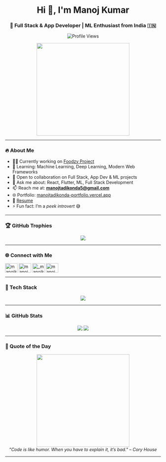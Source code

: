 <h1 align="center">Hi 👋, I'm Manoj Kumar</h1>
<h3 align="center">🚀 Full Stack & App Developer | ML Enthusiast from India 🇮🇳</h3>

<p align="center">
  <img src="https://komarev.com/ghpvc/?username=manojkumartadikonda&label=Profile%20views&color=0e75b6&style=flat" alt="Profile Views" />
</p>

<p align="center">
  <img src="https://media.giphy.com/media/qgQUggAC3Pfv687qPC/giphy.gif" width="300" />
</p>

---

### 🔥 About Me
- 🧑‍💻 Currently working on [Foodzy Project](https://github.com/sravyach-08/foodzy1.git)
- 🌱 Learning: Machine Learning, Deep Learning, Modern Web Frameworks
- 🤝 Open to collaboration on Full Stack, App Dev & ML projects
- 💬 Ask me about: React, Flutter, ML, Full Stack Development
- 📫 Reach me at: **manojtadikonda5@gmail.com**
- 🌐 Portfolio: [manojtadikonda-portfolio.vercel.app](https://manojtadikonda-portfolio.vercel.app/)
- 📄 [Resume](https://drive.google.com/file/d/1meA7ZuK3po2u_IY5_8-zhi3hvDm267oy/view?usp=drivesdk)
- ⚡ Fun fact: I’m a *peek introvert* 😅

---

### 🏆 GitHub Trophies
<p align="center">
  <img src="https://github-profile-trophy.vercel.app/?username=manojkumartadikonda&theme=algolia" />
</p>

---

### 🌐 Connect with Me
<p align="left">
  <a href="https://twitter.com/manojkumar38519" target="blank"><img align="center" src="https://raw.githubusercontent.com/rahuldkjain/github-profile-readme-generator/master/src/images/icons/Social/twitter.svg" alt="manojkumar38519" height="30" width="40" /></a>
  <a href="https://www.linkedin.com/in/manoj-kumar-tadikonda-504718304/" target="blank"><img align="center" src="https://raw.githubusercontent.com/rahuldkjain/github-profile-readme-generator/master/src/images/icons/Social/linked-in-alt.svg" alt="manoj kumar tadikonda" height="30" width="40" /></a>
  <a href="https://instagram.com/_manojkumar_004" target="blank"><img align="center" src="https://raw.githubusercontent.com/rahuldkjain/github-profile-readme-generator/master/src/images/icons/Social/instagram.svg" alt="_manojkumar_004" height="30" width="40" /></a>
  <a href="https://www.leetcode.com/manoj kumar tadikonda" target="blank"><img align="center" src="https://raw.githubusercontent.com/rahuldkjain/github-profile-readme-generator/master/src/images/icons/Social/leet-code.svg" alt="manoj kumar tadikonda" height="30" width="40" /></a>
</p>

---

### 🧰 Tech Stack
<p align="center">
  <img src="https://skillicons.dev/icons?i=react,flutter,python,java,javascript,typescript,nodejs,express,mongodb,mysql,postgres,django,flask,aws,docker,tensorflow,pytorch,html,css,bootstrap" />
</p>

---

### 📊 GitHub Stats
<p align="center">
  <img src="https://github-readme-stats.vercel.app/api?username=manojkumartadikonda&show_icons=true&theme=radical" />
  <img src="https://github-readme-stats.vercel.app/api/top-langs/?username=manojkumartadikonda&layout=compact&theme=radical" />
</p>

---

### 🎯 Quote of the Day
<p align="center">
  <img src="https://media.giphy.com/media/26ufdipQqU2lhNA4g/giphy.gif" width="300" />
  <br><em>"Code is like humor. When you have to explain it, it’s bad." – Cory House</em>
</p>

---

